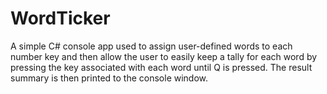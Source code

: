 # WordTicker
A simple C# console app used to assign user-defined words to each number key and then allow the user to easily keep a tally for each word by pressing the key associated with each word until Q is pressed. The result summary is then printed to the console window.
